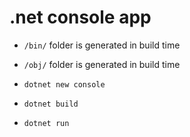 # .net console app

- `/bin/` folder is generated in build time
- `/obj/` folder is generated in build time

- `dotnet new console`
- `dotnet build`
- `dotnet run`
